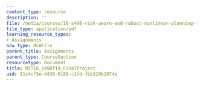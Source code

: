 ```yaml
---
content_type: resource
description: ''
file: /media/courses/16-s498-risk-aware-and-robust-nonlinear-planning-fall-2019/11c4cf5ed4306188c1fdfbb310b2074e_MIT16_S498f19_FinalProject.pdf
file_type: application/pdf
learning_resource_types:
- Assignments
ocw_type: OCWFile
parent_title: Assignments
parent_type: CourseSection
resourcetype: Document
title: MIT16_S498f19_FinalProject
uid: 11c4cf5e-d430-6188-c1fd-fbb310b2074e
---
```

